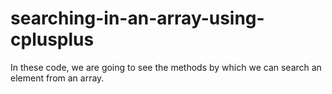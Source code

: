 # searching-in-an-array-using-cplusplus
In these code, we are going to see the methods by which we can search an element from an array.
